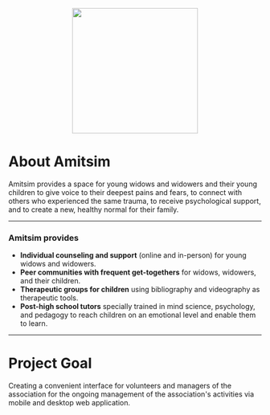 <p align="center"><img src="https://static.wixstatic.com/media/231ad7_7b2caab76cf4460b81167f13d65a5302~mv2.jpg" width="250" height="250"></p>

# About Amitsim
Amitsim provides a space for young widows and widowers and their young children to give voice to their deepest pains and fears, to connect with others who experienced the same trauma, to receive psychological support, and to create a new, healthy normal for their family.

***
### Amitsim provides
* **Individual counseling and support** (online and in-person) for young widows and widowers.
* **Peer communities with frequent get-togethers** for widows, widowers, and their children.
* **Therapeutic groups for children** using bibliography and videography as therapeutic tools.
* **Post-high school tutors** specially trained in mind science, psychology, and pedagogy to reach children on an emotional level and enable them to learn.

***
# Project Goal
Creating a convenient interface for volunteers and managers of the association for the ongoing management of the association's activities via mobile and desktop web application.
